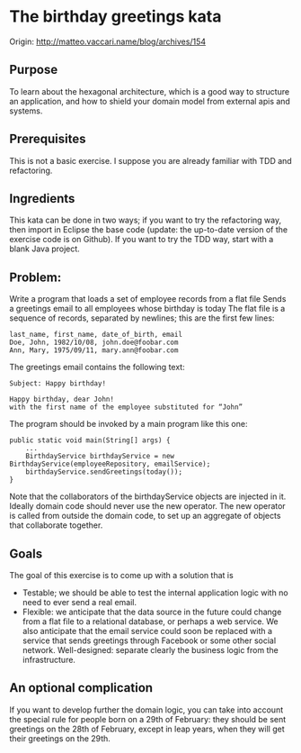 ﻿
# The birthday greetings kata

Origin: http://matteo.vaccari.name/blog/archives/154

## Purpose
To learn about the hexagonal architecture, which is a good way to structure an application, and how to shield your domain model from external apis and systems.

## Prerequisites

This is not a basic exercise. I suppose you are already familiar with TDD and refactoring.


## Ingredients

This kata can be done in two ways; if you want to try the refactoring way, then import in Eclipse the base code (update: the up-to-date version of the exercise code is on Github). If you want to try the TDD way, start with a blank Java project.

## Problem:
Write a program that loads a set of employee records from a flat file
Sends a greetings email to all employees whose birthday is today
The flat file is a sequence of records, separated by newlines; this are the first few lines:

	last_name, first_name, date_of_birth, email
	Doe, John, 1982/10/08, john.doe@foobar.com
	Ann, Mary, 1975/09/11, mary.ann@foobar.com

The greetings email contains the following text:

	Subject: Happy birthday!

	Happy birthday, dear John!
	with the first name of the employee substituted for “John”

The program should be invoked by a main program like this one:

	public static void main(String[] args) {
	    ...
	    BirthdayService birthdayService = new BirthdayService(employeeRepository, emailService);
	    birthdayService.sendGreetings(today());
	}


Note that the collaborators of the birthdayService objects are injected in it. Ideally domain code should never use the new operator. The new operator is called from outside the domain code, to set up an aggregate of objects that collaborate together.

## Goals
The goal of this exercise is to come up with a solution that is

+ Testable; we should be able to test the internal application logic with no need to ever send a real email.
+ Flexible: we anticipate that the data source in the future could change from a flat file to a relational database, or perhaps a web service. We also anticipate that the email service could soon be replaced with a service that sends greetings through Facebook or some other social network.
Well-designed: separate clearly the business logic from the infrastructure.

## An optional complication
If you want to develop further the domain logic, you can take into account the special rule for people born on a 29th of February: they should be sent greetings on the 28th of February, except in leap years, when they will get their greetings on the 29th.
